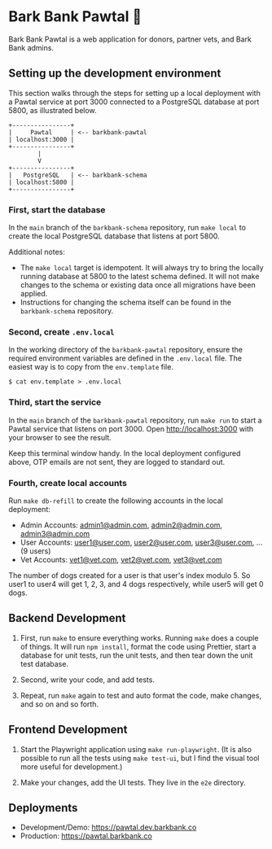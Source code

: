 # Bark Bank Pawtal 🐾

Bark Bank Pawtal is a web application for donors, partner vets, and Bark Bank admins.

## Setting up the development environment

This section walks through the steps for setting up a local deployment with a Pawtal service at port 3000 connected to a PostgreSQL database at port 5800, as illustrated below.

```
+----------------+
|     Pawtal     | <-- barkbank-pawtal
| localhost:3000 |
+----------------+
        |
        V
+----------------+
|   PostgreSQL   | <-- barkbank-schema
| localhost:5800 |
+----------------+
```

### First, start the database

In the `main` branch of the `barkbank-schema` repository, run `make local` to create the local PostgreSQL database that listens at port 5800.

Additional notes:

- The `make local` target is idempotent. It will always try to bring the locally running database at 5800 to the latest schema defined. It will not make changes to the schema or existing data once all migrations have been applied.
- Instructions for changing the schema itself can be found in the `barkbank-schema` repository.

### Second, create `.env.local`

In the working directory of the `barkbank-pawtal` repository, ensure the required environment variables are defined in the `.env.local` file. The easiest way is to copy from the `env.template` file.

```
$ cat env.template > .env.local
```

### Third, start the service

In the `main` branch of the `barkbank-pawtal` repository, run `make run` to start a Pawtal service that listens on port 3000. Open [http://localhost:3000](http://localhost:3000) with your browser to see the result.

Keep this terminal window handy. In the local deployment configured above, OTP emails are not sent, they are logged to standard out.

### Fourth, create local accounts

Run `make db-refill` to create the following accounts in the local deployment:

- Admin Accounts: admin1@admin.com, admin2@admin.com, admin3@admin.com
- User Accounts: user1@user.com, user2@user.com, user3@user.com, ... (9 users)
- Vet Accounts: vet1@vet.com, vet2@vet.com, vet3@vet.com

The number of dogs created for a user is that user's index modulo 5.
So user1 to user4 will get 1, 2, 3, and 4 dogs respectively, while user5 will get 0 dogs.

## Backend Development

1. First, run `make` to ensure everything works. Running `make` does a couple of things. It will run `npm install`, format the code using Prettier, start a database for unit tests, run the unit tests, and then tear down the unit test database.

2. Second, write your code, and add tests.

3. Repeat, run `make` again to test and auto format the code, make changes, and so on and so forth.

## Frontend Development

1. Start the Playwright application using `make run-playwright`. (It is also possible to run all the tests using `make test-ui`, but I find the visual tool more useful for development.)

2. Make your changes, add the UI tests. They live in the `e2e` directory.

## Deployments

- Development/Demo: https://pawtal.dev.barkbank.co
- Production: https://pawtal.barkbank.co
